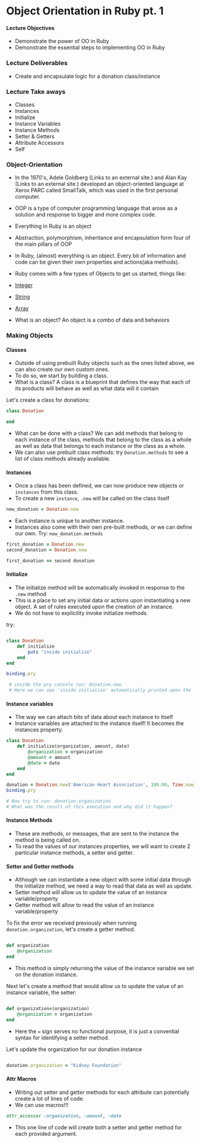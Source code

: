 # Object Orientation in Ruby pt. 1

#### Lecture Objectives

- Demonstrate the power of OO in Ruby
- Demonstrate the essential steps to implementing OO in Ruby

### Lecture Deliverables

- Create and encapsulate logic for a donation class/instance

### Lecture Take aways

- Classes
- Instances
- Initialize
- Instance Variables
- Instance Methods
- Setter & Getters
- Attribute Accessors
- Self

### Object-Orientation

- In the 1970's, Adele Goldberg (Links to an external site.) and Alan Kay (Links to an external site.) developed an object-oriented language at Xerox PARC called SmallTalk, which was used in the first personal computer.
- OOP is a type of computer programming language that arose as a solution and response to bigger and more complex code.
- Everything in Ruby is an object
- Abstraction, polymorphism, inheritance and encapsulation form four of the main pillars of OOP
- In Ruby, (almost) everything is an object. Every bit of information and code can be given their own properties and actions(aka methods).
- Ruby comes with a few types of Objects to get us started, things like:
- [Integer](https://ruby-doc.org/core-2.5.0/Integer.html)
- [String](https://ruby-doc.org/core-3.0.2/String.html)
- [Array](https://ruby-doc.org/core-2.7.0/Array.html)

- What is an object? An object is a combo of data and behaviors

### Making Objects

#### Classes

- Outside of using prebuilt Ruby objects such as the ones listed above, we can also create our own custom ones.
- To do so, we start by building a class.
- What is a class? A class is a blueprint that defines the way that each of its products will behave as well as what data will it contain

Let's create a class for donations:

```ruby
class Donation

end
```

- What can be done with a class? We can add methods that belong to each instance of the class, methods that belong to the class as a whole as well as data that belongs to each instance or the class as a whole.
- We can also use prebuilt class methods: try `Donation.methods` to see a list of class methods already available.

#### Instances

- Once a class has been defined, we can now produce new objects or `instances` from this class.
- To create a new `instance`, `.new` will be called on the class itself

```ruby
new_donation = Donation.new
```

- Each instance is unique to another instance.
- Instances also come with their own pre-built methods, or we can define our own. Try: `new_donation.methods`

```ruby
first_donation = Donation.new
second_donation = Donation.new

first_donation == second donation
```

#### Initialize

- The initialize method will be automatically invoked in response to the `.new` method
- This is a place to set any initial data or actions upon instantiating a new object. A set of rules executed upon the creation of an instance.
- We do not have to explicility invoke initialize methods.

try:

```ruby

class Donation
    def initialize
        puts "inside initialize"
    end
end

binding.pry

 # inside the pry console run: Donation.new
 # Here we can see 'inside initialize' automatically printed upon the `.new` method invokation.

```

#### Instance variables

- The way we can attach bits of data about each instance to itself
- Instance variables are attached to the instance itself! It becomes the instances property.

```ruby
class Donation
    def initialize(organization, amount, date)
        @organization = organization
        @amount = amount
        @date = date
    end
end

donation = Donation.new('American Heart Association', 100.00, Time.now)
binding.pry

# Now try to run: donation.organization
# What was the result of this execution and why did it happen?
```

#### Instance Methods

- These are methods, or messages, that are sent to the instance the method is being called on.
- To read the values of our instances properties, we will want to create 2 particular instance methods, a setter and getter.

#### Setter and Getter methods

- Although we can instantiate a new object with some initial data through the initialize method, we need a way to read that data as well as update.
- Setter method will allow us to update the value of an instance variable/property
- Getter method will allow to read the value of an instance variable/property

To fix the error we received previously when running `donation.organization`, let's create a getter method.

```ruby

def organization
    @organization
end

```

- This method is simply returning the value of the instance variable we set on the donation instance.

Next let's create a method that would allow us to update the value of an instance variable, the setter:

```ruby

def organization=(organization)
    @organization = organization
end

```

- Here the `=` sign serves no functional purpose, it is just a convential syntax for identifying a setter method.

Let's update the organization for our donation instance

```ruby

donation.organization = "Kidney Foundation"

```

#### Attr Macros

- Writing out setter and getter methods for each attribute can potentially create a lot of lines of code.
- We can use macros!!!

```ruby
attr_accessor :organization, :amount, :date
```

- This one line of code will create both a setter and getter method for each provided argument.
